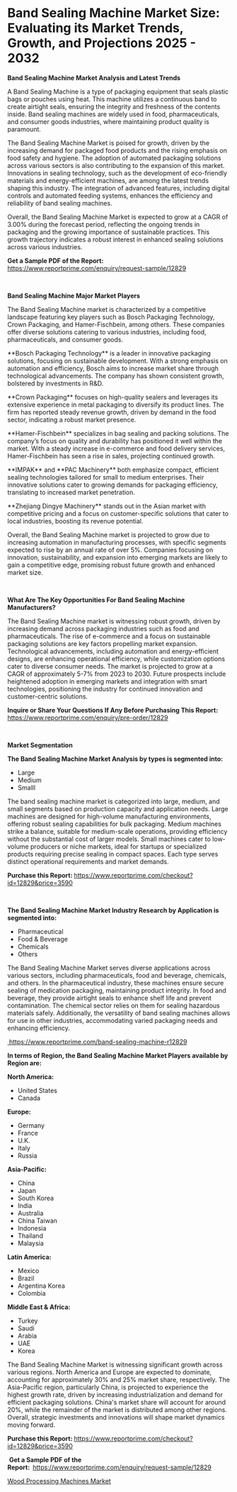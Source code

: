 <p><h1>Band Sealing Machine Market Size: Evaluating its Market Trends, Growth, and Projections 2025 - 2032</h1></p><p><strong>Band Sealing Machine Market Analysis and Latest Trends</strong></p>
<p><p>A Band Sealing Machine is a type of packaging equipment that seals plastic bags or pouches using heat. This machine utilizes a continuous band to create airtight seals, ensuring the integrity and freshness of the contents inside. Band sealing machines are widely used in food, pharmaceuticals, and consumer goods industries, where maintaining product quality is paramount.</p><p>The Band Sealing Machine Market is poised for growth, driven by the increasing demand for packaged food products and the rising emphasis on food safety and hygiene. The adoption of automated packaging solutions across various sectors is also contributing to the expansion of this market. Innovations in sealing technology, such as the development of eco-friendly materials and energy-efficient machines, are among the latest trends shaping this industry. The integration of advanced features, including digital controls and automated feeding systems, enhances the efficiency and reliability of band sealing machines.</p><p>Overall, the Band Sealing Machine Market is expected to grow at a CAGR of 3.00% during the forecast period, reflecting the ongoing trends in packaging and the growing importance of sustainable practices. This growth trajectory indicates a robust interest in enhanced sealing solutions across various industries.</p></p>
<p><strong>Get a Sample PDF of the Report:&nbsp;</strong> <a href="https://www.reportprime.com/enquiry/request-sample/12829?utm_campaign=3094&utm_medium=2&utm_source=Github&utm_content=ia&utm_term=19032025&utm_id=band-sealing-machine">https://www.reportprime.com/enquiry/request-sample/12829</a></p>
<p>&nbsp;</p>
<p><strong>Band Sealing Machine Major Market Players</strong></p>
<p><p>The Band Sealing Machine market is characterized by a competitive landscape featuring key players such as Bosch Packaging Technology, Crown Packaging, and Hamer-Fischbein, among others. These companies offer diverse solutions catering to various industries, including food, pharmaceuticals, and consumer goods.</p><p>**Bosch Packaging Technology** is a leader in innovative packaging solutions, focusing on sustainable development. With a strong emphasis on automation and efficiency, Bosch aims to increase market share through technological advancements. The company has shown consistent growth, bolstered by investments in R&D.</p><p>**Crown Packaging** focuses on high-quality sealers and leverages its extensive experience in metal packaging to diversify its product lines. The firm has reported steady revenue growth, driven by demand in the food sector, indicating a robust market presence.</p><p>**Hamer-Fischbein** specializes in bag sealing and packing solutions. The company’s focus on quality and durability has positioned it well within the market. With a steady increase in e-commerce and food delivery services, Hamer-Fischbein has seen a rise in sales, projecting continued growth.</p><p>**IMPAK** and **PAC Machinery** both emphasize compact, efficient sealing technologies tailored for small to medium enterprises. Their innovative solutions cater to growing demands for packaging efficiency, translating to increased market penetration.</p><p>**Zhejiang Dingye Machinery** stands out in the Asian market with competitive pricing and a focus on customer-specific solutions that cater to local industries, boosting its revenue potential.</p><p>Overall, the Band Sealing Machine market is projected to grow due to increasing automation in manufacturing processes, with specific segments expected to rise by an annual rate of over 5%. Companies focusing on innovation, sustainability, and expansion into emerging markets are likely to gain a competitive edge, promising robust future growth and enhanced market size.</p></p>
<p>&nbsp;</p>
<p><strong>What Are The Key Opportunities For Band Sealing Machine Manufacturers?</strong></p>
<p><p>The Band Sealing Machine market is witnessing robust growth, driven by increasing demand across packaging industries such as food and pharmaceuticals. The rise of e-commerce and a focus on sustainable packaging solutions are key factors propelling market expansion. Technological advancements, including automation and energy-efficient designs, are enhancing operational efficiency, while customization options cater to diverse consumer needs. The market is projected to grow at a CAGR of approximately 5-7% from 2023 to 2030. Future prospects include heightened adoption in emerging markets and integration with smart technologies, positioning the industry for continued innovation and customer-centric solutions.</p></p>
<p><strong>Inquire or Share Your Questions If Any Before Purchasing This Report:</strong> <a href="https://www.reportprime.com/enquiry/pre-order/12829?utm_campaign=3094&utm_medium=2&utm_source=Github&utm_content=ia&utm_term=19032025&utm_id=band-sealing-machine">https://www.reportprime.com/enquiry/pre-order/12829</a></p>
<p>&nbsp;</p>
<p><strong>Market Segmentation</strong></p>
<p><strong>The Band Sealing Machine Market Analysis by types is segmented into:</strong></p>
<p><ul><li>Large</li><li>Medium</li><li>Smalll</li></ul></p>
<p><p>The band sealing machine market is categorized into large, medium, and small segments based on production capacity and application needs. Large machines are designed for high-volume manufacturing environments, offering robust sealing capabilities for bulk packaging. Medium machines strike a balance, suitable for medium-scale operations, providing efficiency without the substantial cost of larger models. Small machines cater to low-volume producers or niche markets, ideal for startups or specialized products requiring precise sealing in compact spaces. Each type serves distinct operational requirements and market demands.</p></p>
<p><strong>Purchase this Report:&nbsp;</strong><a href="https://www.reportprime.com/checkout?id=12829&price=3590&utm_campaign=3094&utm_medium=2&utm_source=Github&utm_content=ia&utm_term=19032025&utm_id=band-sealing-machine">https://www.reportprime.com/checkout?id=12829&price=3590</a></p>
<p>&nbsp;</p>
<p><strong>The Band Sealing Machine Market Industry Research by Application is segmented into:</strong></p>
<p><ul><li>Pharmaceutical</li><li>Food & Beverage</li><li>Chemicals</li><li>Others</li></ul></p>
<p><p>The Band Sealing Machine Market serves diverse applications across various sectors, including pharmaceuticals, food and beverage, chemicals, and others. In the pharmaceutical industry, these machines ensure secure sealing of medication packaging, maintaining product integrity. In food and beverage, they provide airtight seals to enhance shelf life and prevent contamination. The chemical sector relies on them for sealing hazardous materials safely. Additionally, the versatility of band sealing machines allows for use in other industries, accommodating varied packaging needs and enhancing efficiency.</p></p>
<p><a href="https://www.reportprime.com/band-sealing-machine-r12829?utm_campaign=3094&utm_medium=2&utm_source=Github&utm_content=ia&utm_term=19032025&utm_id=band-sealing-machine">&nbsp;https://www.reportprime.com/band-sealing-machine-r12829</a></p>
<p><strong>In terms of Region, the Band Sealing Machine Market Players available by Region are:</strong></p>
<p>
    <p> <strong> North America: </strong>
        <ul>
            <li>United States</li>
            <li>Canada</li>
        </ul>
        </p> 
    <p> <strong> Europe: </strong>
        <ul>
            <li>Germany</li>
            <li>France</li>
            <li>U.K.</li>
            <li>Italy</li>
            <li>Russia</li>
        </ul>
        </p> 
    <p> <strong> Asia-Pacific: </strong>
        <ul>
            <li>China</li>
            <li>Japan</li>
            <li>South Korea</li>
            <li>India</li>
            <li>Australia</li>
            <li>China Taiwan</li>
            <li>Indonesia</li>
            <li>Thailand</li>
            <li>Malaysia</li>
        </ul>
        </p> 
    <p> <strong> Latin America: </strong>
        <ul>
            <li>Mexico</li>
            <li>Brazil</li>
            <li>Argentina Korea</li>
            <li>Colombia</li>
        </ul>
        </p> 
    <p> <strong> Middle East & Africa: </strong>
        <ul>
            <li>Turkey</li>
            <li>Saudi</li>
            <li>Arabia</li>
            <li>UAE</li>
            <li>Korea</li>
        </ul>
    </p>
    </p>
<p><p>The Band Sealing Machine Market is witnessing significant growth across various regions. North America and Europe are expected to dominate, accounting for approximately 30% and 25% market share, respectively. The Asia-Pacific region, particularly China, is projected to experience the highest growth rate, driven by increasing industrialization and demand for efficient packaging solutions. China's market share will account for around 20%, while the remainder of the market is distributed among other regions. Overall, strategic investments and innovations will shape market dynamics moving forward.</p></p>
<p><strong>Purchase this Report: </strong><a href="https://www.reportprime.com/checkout?id=12829&price=3590&utm_campaign=3094&utm_medium=2&utm_source=Github&utm_content=ia&utm_term=19032025&utm_id=band-sealing-machine">https://www.reportprime.com/checkout?id=12829&price=3590</a></p>
<p>&nbsp;<strong>Get a Sample PDF of the Report:&nbsp;&nbsp;</strong><a href="https://www.reportprime.com/enquiry/request-sample/12829?utm_campaign=3094&utm_medium=2&utm_source=Github&utm_content=ia&utm_term=19032025&utm_id=band-sealing-machine">https://www.reportprime.com/enquiry/request-sample/12829</a></p>
<p><strong></strong></p>
<p><p><a href="https://github.com/edacruz6/Market-Research-Report-List-1/blob/main/wood-processing-machines-market.md?utm_campaign=3094&utm_medium=2&utm_source=Github&utm_content=ia&utm_term=19032025&utm_id=band-sealing-machine">Wood Processing Machines Market</a></p></p>